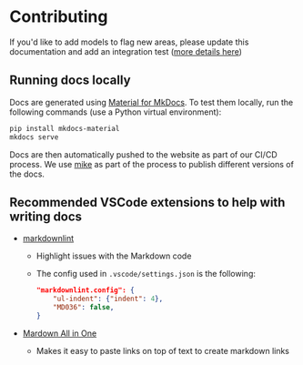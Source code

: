 # Contributing

If you'd like to add models to flag new areas, please update this documentation and add an integration test
([more details here](https://github.com/dbt-labs/pro-serv-dag-auditing/tree/main/integration_tests#adding-an-integration-test))

## Running docs locally

Docs are generated using [Material for MkDocs](https://squidfunk.github.io/mkdocs-material/). To test them locally, run the following commands (use a Python virtual environment):

```bash
pip install mkdocs-material
mkdocs serve
```

Docs are then automatically pushed to the website as part of our CI/CD process. We use [mike](https://github.com/jimporter/mike) as part of the process to publish different versions of the docs.

## Recommended VSCode extensions to help with writing docs

- [markdownlint](https://marketplace.visualstudio.com/items?itemName=DavidAnson.vscode-markdownlint)
    - Highlight issues with the Markdown code
    - The config used in `.vscode/settings.json` is the following:

        ```json
        "markdownlint.config": {
            "ul-indent": {"indent": 4},
            "MD036": false,
        }
        ```

- [Mardown All in One](https://marketplace.visualstudio.com/items?itemName=yzhang.markdown-all-in-one)
    - Makes it easy to paste links on top of text to create markdown links
